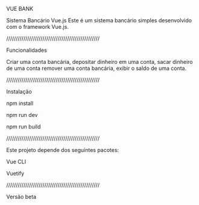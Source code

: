 VUE BANK


Sistema Bancário Vue.js Este é um sistema bancário simples desenvolvido com o framework Vue.js.

/////////////////////////////////////////////////

Funcionalidades

Criar uma conta bancária, depositar dinheiro em uma conta, sacar dinheiro de uma conta remover uma conta bancária, exibir o saldo de uma conta.

/////////////////////////////////////////////////

Instalação

npm install 

npm run dev

npm run build

/////////////////////////////////////////////////

Este projeto depende dos seguintes pacotes:

Vue CLI	

Vuetify

/////////////////////////////////////////////////

Versão beta

